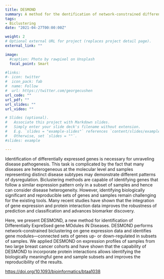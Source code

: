 ```yaml
---
title: DESMOND
summary: A method for the dentification of network-constrained differentially expressed biclusters. 
tags:
- Biclustering
date: "2021-04-27T00:00:00Z"

weight: 2
# Optional external URL for project (replaces project detail page).
external_link: ""

image:
  #caption: Photo by rawpixel on Unsplash
  focal_point: Smart

#links:
#- icon: twitter
#  icon_pack: fab
#  name: Follow
#  url: https://twitter.com/georgecushen
url_code: ""
url_pdf: ""
url_slides: ""
url_video: ""

# Slides (optional).
#   Associate this project with Markdown slides.
#   Simply enter your slide deck's filename without extension.
#   E.g. `slides = "example-slides"` references `content/slides/example-slides.md`.
#   Otherwise, set `slides = ""`.
#slides: example

---
```


Identification of differentially expressed genes is necessary for unraveling disease pathogenesis. This task is complicated by the fact that many diseases are heterogeneous at the molecular level and samples representing distinct disease subtypes may demonstrate different patterns of dysregulation. Biclustering methods are capable of identifying genes that follow a similar expression pattern only in a subset of samples and hence can consider disease heterogeneity. However, identifying biologically significant and reproducible sets of genes and samples remain challenging for the existing tools. Many recent studies have shown that the integration of gene expression and protein interaction data improves the robustness of prediction and classification and advances biomarker discovery.

Here, we present DESMOND, a new method for identification of Differentially ExpreSsed gene MOdules iN Diseases. DESMOND performs network-constrained biclustering on gene expression data and identifies gene modules—connected sets of genes up- or down-regulated in subsets of samples. We applied DESMOND on expression profiles of samples from two large breast cancer cohorts and have shown that the capability of DESMOND to incorporate protein interactions allows identifying the biologically meaningful gene and sample subsets and improves the reproducibility of the results.

https://doi.org/10.1093/bioinformatics/btaa1038

